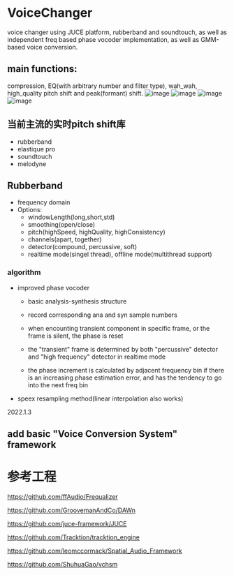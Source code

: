 # VoiceChanger
voice changer using JUCE platform, rubberband and soundtouch, as well as independent freq based phase vocoder implementation, as well as GMM-based voice conversion.
## main functions:
compression, EQ(with arbitrary number and filter type), wah_wah, high_quality pitch shift and peak(formant) shift.
![image](https://user-images.githubusercontent.com/55294472/226099197-562a0790-3d54-4e68-b794-5c85ca94141a.png)
![image](https://user-images.githubusercontent.com/55294472/226099238-30bb5bf9-c363-48fb-b052-b638f44b58ac.png)
![image](https://user-images.githubusercontent.com/55294472/226099263-772b9b6c-7ceb-488d-854b-a26637f84e7f.png)
![image](https://user-images.githubusercontent.com/55294472/226099276-be79ff21-78c9-484c-90d4-872c20c2ed15.png)


##  当前主流的实时pitch shift库
- rubberband
- elastique pro
- soundtouch
- melodyne


## Rubberband

- frequency domain
- Options:
  * windowLength(long,short,std)
  * smoothing(open/close)
  * pitch(highSpeed, highQuality, highConsistency)
  * channels(apart, together)
  * detector(compound, percussive, soft)
  * realtime mode(singel thread), offline mode(multithread support)
### algorithm
- improved phase vocoder
  * basic analysis-synthesis structure
  * record corresponding ana and syn sample numbers
  * when encounting transient component in specific frame, or the frame is silent, the phase is reset
 
  * the "transient" frame is determined by both "percussive" detector and "high frequency" detector in realtime mode
  * the phase increment is calculated by adjacent frequency bin if there is an increasing phase estimation error, and has the tendency to go into the next freq bin
- speex resampling method(linear interpolation also works)

2022.1.3
## add basic "Voice Conversion System" framework

# 参考工程

https://github.com/ffAudio/Frequalizer

https://github.com/GroovemanAndCo/DAWn

https://github.com/juce-framework/JUCE

https://github.com/Tracktion/tracktion_engine

https://github.com/leomccormack/Spatial_Audio_Framework

https://github.com/ShuhuaGao/vchsm
